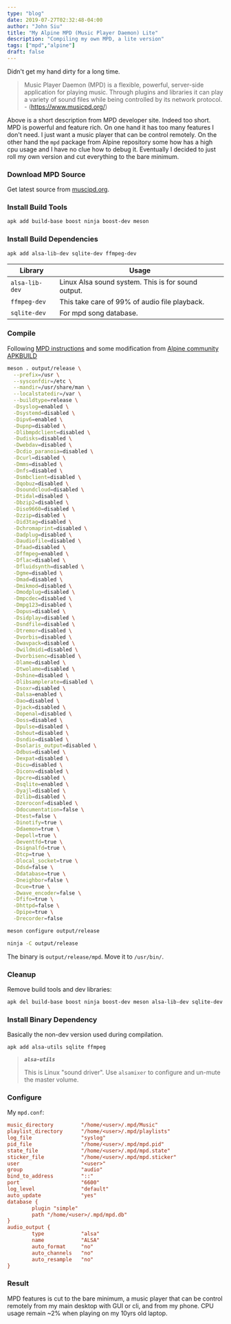 ```yaml
---
type: "blog"
date: 2019-07-27T02:32:48-04:00
author: "John Siu"
title: "My Alpine MPD (Music Player Daemon) Lite"
description: "Compiling my own MPD, a lite version"
tags: ["mpd","alpine"]
draft: false
---
```

Didn't get my hand dirty for a long time.
<!--more-->

> Music Player Daemon (MPD) is a flexible, powerful, server-side application for playing music. Through plugins and libraries it can play a variety of sound files while being controlled by its network protocol. - (https://www.musicpd.org/)

Above is a short description from MPD developer site. Indeed too short. MPD is powerful and feature rich. On one hand it has too many features I don't need. I just want a music player that can be control remotely. On the other hand the `mpd` package from Alpine repository some how has a high cpu usage and I have no clue how to debug it. Eventually I decided to just roll my own version and cut everything to the bare minimum.

### Download MPD Source

Get latest source from [muscipd.org](https://www.musicpd.org/).

### Install Build Tools

```zsh
apk add build-base boost ninja boost-dev meson
```

### Install Build Dependencies

```zsh
apk add alsa-lib-dev sqlite-dev ffmpeg-dev
```

|Library|Usage|
|-|-|
`alsa-lib-dev`|Linux Alsa sound system. This is for sound output.
`ffmpeg-dev`|This take care of 99% of audio file playback.
`sqlite-dev`|For mpd song database.

### Compile

Following [MPD instructions](https://www.musicpd.org/doc/html/user.html#compiling-from-source) and some modification from [Alpine community APKBUILD](https://git.alpinelinux.org/aports/tree/community/mpd?h=master)

```zsh
meson . output/release \
  --prefix=/usr \
  --sysconfdir=/etc \
  --mandir=/usr/share/man \
  --localstatedir=/var \
  --buildtype=release \
  -Dsyslog=enabled \
  -Dsystemd=disabled \
  -Dipv6=enabled \
  -Dupnp=disabled \
  -Dlibmpdclient=disabled \
  -Dudisks=disabled \
  -Dwebdav=disabled \
  -Dcdio_paranoia=disabled \
  -Dcurl=disabled \
  -Dmms=disabled \
  -Dnfs=disabled \
  -Dsmbclient=disabled \
  -Dqobuz=disabled \
  -Dsoundcloud=disabled \
  -Dtidal=disabled \
  -Dbzip2=disabled \
  -Diso9660=disabled \
  -Dzzip=disabled \
  -Did3tag=disabled \
  -Dchromaprint=disabled \
  -Dadplug=disabled \
  -Daudiofile=disabled \
  -Dfaad=disabled \
  -Dffmpeg=enabled \
  -Dflac=disabled \
  -Dfluidsynth=disabled \
  -Dgme=disabled \
  -Dmad=disabled \
  -Dmikmod=disabled \
  -Dmodplug=disabled \
  -Dmpcdec=disabled \
  -Dmpg123=disabled \
  -Dopus=disabled \
  -Dsidplay=disabled \
  -Dsndfile=disabled \
  -Dtremor=disabled \
  -Dvorbis=disabled \
  -Dwavpack=disabled \
  -Dwildmidi=disabled \
  -Dvorbisenc=disabled \
  -Dlame=disabled \
  -Dtwolame=disabled \
  -Dshine=disabled \
  -Dlibsamplerate=disabled \
  -Dsoxr=disabled \
  -Dalsa=enabled \
  -Dao=disabled \
  -Djack=disabled \
  -Dopenal=disabled \
  -Doss=disabled \
  -Dpulse=disabled \
  -Dshout=disabled \
  -Dsndio=disabled \
  -Dsolaris_output=disabled \
  -Ddbus=disabled \
  -Dexpat=disabled \
  -Dicu=disabled \
  -Diconv=disabled \
  -Dpcre=disabled \
  -Dsqlite=enabled \
  -Dyajl=disabled \
  -Dzlib=disabled \
  -Dzeroconf=disabled \
  -Ddocumentation=false \
  -Dtest=false \
  -Dinotify=true \
  -Ddaemon=true \
  -Depoll=true \
  -Deventfd=true \
  -Dsignalfd=true \
  -Dtcp=true \
  -Dlocal_socket=true \
  -Ddsd=false \
  -Ddatabase=true \
  -Dneighbor=false \
  -Dcue=true \
  -Dwave_encoder=false \
  -Dfifo=true \
  -Dhttpd=false \
  -Dpipe=true \
  -Drecorder=false

meson configure output/release

ninja -C output/release
```

The binary is `output/release/mpd`. Move it to `/usr/bin/`.

### Cleanup

Remove build tools and dev libraries:

```zsh
apk del build-base boost ninja boost-dev meson alsa-lib-dev sqlite-dev ffmpeg-dev
```

### Install Binary Dependency

Basically the non-dev version used during compilation.

```zsh
apk add alsa-utils sqlite ffmpeg
```

> ***`alsa-utils`***
>
> This is Linux "sound driver". Use `alsamixer` to configure and un-mute the master volume.

### Configure

My `mpd.conf`:

```ini
music_directory         "/home/<user>/.mpd/Music"
playlist_directory      "/home/<user>/.mpd/playlists"
log_file                "syslog"
pid_file                "/home/<user>/.mpd/mpd.pid"
state_file              "/home/<user>/.mpd/mpd.state"
sticker_file            "/home/<user>/.mpd/mpd.sticker"
user                    "<user>"
group                   "audio"
bind_to_address         "::"
port                    "6600"
log_level               "default"
auto_update             "yes"
database {
        plugin "simple"
        path "/home/<user>/.mpd/mpd.db"
}
audio_output {
        type            "alsa"
        name            "ALSA"
        auto_format     "no"
        auto_channels   "no"
        auto_resample   "no"
}
```

### Result

MPD features is cut to the bare minimum, a music player that can be control remotely from my main desktop with GUI or cli, and from my phone. CPU usage remain ~2% when playing on my 10yrs old laptop.
